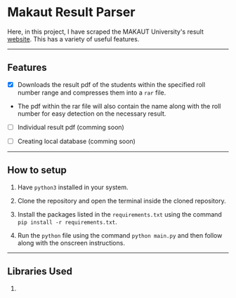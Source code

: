 # Makaut Result Parser

Here, in this project, I have scraped the MAKAUT University's result [website](https://makaut1.ucanapply.com/smartexam/public/result-details). This has a variety of useful features.

---

## Features

- [x] Downloads the result pdf of the students within the specified roll number range and compresses them into a `rar` file.

* The pdf within the rar file will also contain the name along with the roll number for easy detection on the necessary result.

- [ ] Individual result pdf (comming soon)

- [ ] Creating local database (comming soon)

---

## How to setup

1. Have `python3` installed in your system.

2. Clone the repository and open the terminal inside the cloned repository.

3. Install the packages listed in the `requirements.txt` using the command `pip install -r requirements.txt`.

4. Run the `python` file using the command `python main.py` and then follow along with the onscreen instructions.

---

## Libraries Used

1. 
